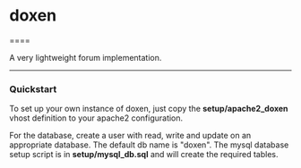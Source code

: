 
# doxen

====

A very lightweight forum implementation.

---

### Quickstart

To set up your own instance of doxen, just copy the **setup/apache2_doxen** vhost definition to your apache2 configuration.

For the database, create a user with read, write and update on an appropriate database. The default db name is "doxen". The mysql database setup script is in **setup/mysql_db.sql** and will create the required tables.

